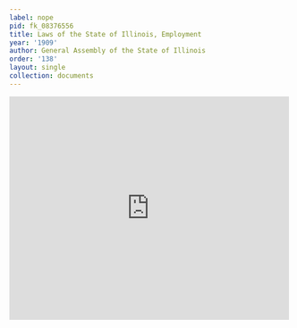 ```yaml
---
label: nope
pid: fk_08376556
title: Laws of the State of Illinois, Employment
year: '1909'
author: General Assembly of the State of Illinois
order: '138'
layout: single
collection: documents
---
```

<iframe src="https://northwestern.app.box.com/embed/s/nmr143ovko7s4i88dprb01hit28jerz3?sortColumn=date&view=list" width="500" height="400" frameborder="0" allowfullscreen webkitallowfullscreen msallowfullscreen></iframe>
